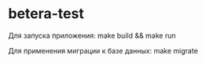 # betera-test


Для запуска приложения:
  make build && make run
  
  
Для применения миграции к базе данных:
  make migrate
